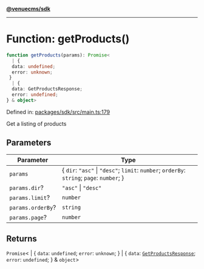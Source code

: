 [**@venuecms/sdk**](../Index.md)

***

# Function: getProducts()

```ts
function getProducts(params): Promise<
  | {
  data: undefined;
  error: unknown;
 }
  | {
  data: GetProductsResponse;
  error: undefined;
} & object>
```

Defined in: [packages/sdk/src/main.ts:179](https://github.com/venuecms/sdk/blob/aa6bf5e2569259dec55e399babe648ca7df4042f/packages/sdk/src/main.ts#L179)

Get a listing of products

## Parameters

| Parameter | Type |
| ------ | ------ |
| `params` | \{ `dir`: `"asc"` \| `"desc"`; `limit`: `number`; `orderBy`: `string`; `page`: `number`; \} |
| `params.dir`? | `"asc"` \| `"desc"` |
| `params.limit`? | `number` |
| `params.orderBy`? | `string` |
| `params.page`? | `number` |

## Returns

`Promise`\<
  \| \{
  `data`: `undefined`;
  `error`: `unknown`;
 \}
  \| \{
  `data`: [`GetProductsResponse`](../type-aliases/GetProductsResponse.md);
  `error`: `undefined`;
 \} & `object`\>
